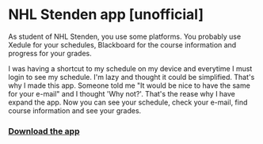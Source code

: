 # NHL Stenden app [unofficial]

As student of NHL Stenden, you use some platforms. You probably use Xedule for your schedules, Blackboard for the course information and progress for your grades.

I was having a shortcut to my schedule on my device and everytime I must login to see my schedule. I'm lazy and thought it could be simplified. That's why I made this app. Someone told me "It would be nice to have the same for your e-mail" and I thought 'Why not?'. That's the rease why I have expand the app. Now you can see your schedule, check your e-mail, find course information and see your grades. 

### [Download the app](http://nhlstenden-app.ml/rooster.apk)
